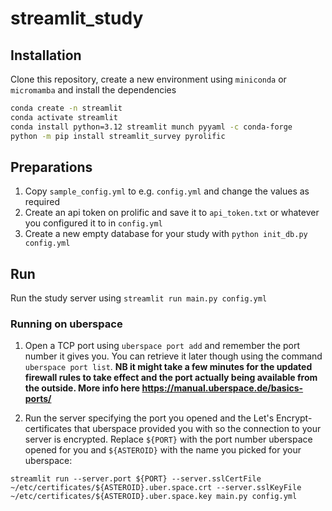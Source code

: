 # streamlit_study

## Installation

Clone this repository, create a new environment using `miniconda` or `micromamba` and install the dependencies

```bash
conda create -n streamlit
conda activate streamlit
conda install python=3.12 streamlit munch pyyaml -c conda-forge
python -m pip install streamlit_survey pyrolific
```

## Preparations

1. Copy `sample_config.yml` to e.g. `config.yml` and change the values as required
1. Create an api token on prolific and save it to `api_token.txt` or whatever you configured it to in `config.yml`
1. Create a new empty database for your study with `python init_db.py config.yml`

## Run

Run the study server using `streamlit run main.py config.yml`

### Running on uberspace

1. Open a TCP port using `uberspace port add` and remember the port number it gives you. You can retrieve it later though using the command `uberspace port list`. **NB it might take a few minutes for the updated firewall rules to take effect and the port actually being available from the outside. More info here https://manual.uberspace.de/basics-ports/**

2. Run the server specifying the port you opened and the Let's Encrypt-certificates that uberspace provided you with so the connection to your server is encrypted. Replace `${PORT}` with the port number uberspace opened for you and `${ASTEROID}` with the name you picked for your uberspace:

```
streamlit run --server.port ${PORT} --server.sslCertFile ~/etc/certificates/${ASTEROID}.uber.space.crt --server.sslKeyFile ~/etc/certificates/${ASTEROID}.uber.space.key main.py config.yml
```
